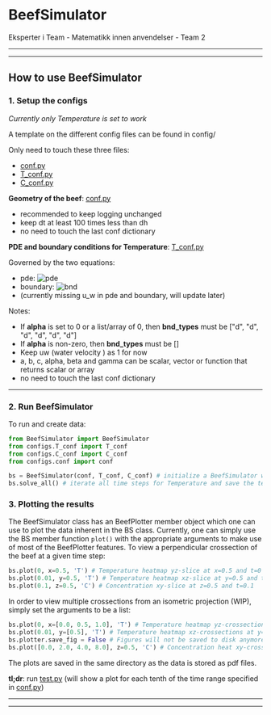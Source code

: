 # BeefSimulator

Eksperter i Team - Matematikk innen anvendelser - Team 2

---

---

## How to use BeefSimulator

### 1. Setup the configs

_Currently only Temperature is set to work_

A template on the different config files can be found in config/

Only need to touch these three files:

- [conf.py](configs/conf.py)
- [T_conf.py](configs/T_conf.py)
- [C_conf.py](configs/C_conf.py)

**Geometry of the beef**: [conf.py](configs/conf.py)

- recommended to keep logging unchanged
- keep dt at least 100 times less than dh
- no need to touch the last conf dictionary

**PDE and boundary conditions for Temperature**: [T_conf.py](configs/T_conf.py)

Governed by the two equations:

- pde: ![pde](https://render.githubusercontent.com/render/math?math=a%20%5Cfrac%7BdT%7D%7Bdt%7D%20%3D%20b%20%5Cnabla%5E2%20T%20%2B%20c%20%5Cnabla%20T)
- boundary: ![bnd](https://render.githubusercontent.com/render/math?math=%5Calpha%20%5Cnabla%20T%20%2B%20%5Cbeta%20T%20%3D%20%5Cgamma)
- (currently missing u_w in pde and boundary, will update later)

Notes:

- If **alpha** is set to 0 or a list/array of 0, then **bnd_types** must be ["d", "d", "d", "d", "d", "d"]
- If **alpha** is non-zero, then **bnd_types** must be []
- Keep uw (water velocity ) as 1 for now
- a, b, c, alpha, beta and gamma can be scalar, vector or function that returns scalar or array
- no need to touch the last conf dictionary

---

### 2. Run BeefSimulator

To run and create data:

```python
from BeefSimulator import BeefSimulator
from configs.T_conf import T_conf
from configs.C_conf import C_conf
from configs.conf import conf

bs = BeefSimulator(conf, T_conf, C_conf) # initialize a BeefSimulator with the given configs, will save the header data in data/"folder_name"/header.json
bs.solve_all() # iterate all time steps for Temperature and save the temperature data in data/"folder_name"/T.dat
```

### 3. Plotting the results

The BeefSimulator class has an BeefPlotter member object which one can use to plot the data inherent in the BS class. Currently, one can simply use the BS member function `plot()` with the appropriate arguments to make use of most of the BeefPlotter features.
To view a perpendicular crossection of the beef at a given time step:

```python
bs.plot(0, x=0.5, 'T') # Temperature heatmap yz-slice at x=0.5 and t=0
bs.plot(0.01, y=0.5, 'T') # Temperature heatmap xz-slice at y=0.5 and t=0.01
bs.plot(0.1, z=0.5, 'C') # Concentration xy-slice at z=0.5 and t=0.1
```

In order to view multiple crossections from an isometric projection (WIP), simply set the arguments to be a list:

```python
bs.plot(0, x=[0.0, 0.5, 1.0], 'T') # Temperature heatmap yz-crossections at x=0.0, 0.5, and 1.0 at time t=0.
bs.plot(0.01, y=[0.5], 'T') # Temperature heatmap xz-crossections at y=0.5 at time t=0.01
bs.plotter.save_fig = False # Figures will not be saved to disk anymore (the plotter saves by default \)
bs.plot([0.0, 2.0, 4.0, 8.0], z=0.5, 'C') # Concentration heat xy-crossections at z=0.5 at times t=0.0, 2.0, 4.0, and 8.0.
```

The plots are saved in the same directory as the data is stored as pdf files.

**tl;dr**: run [test.py](test.py) (will show a plot for each tenth of the time range specified in [conf.py](configs/conf.py))

---

---
